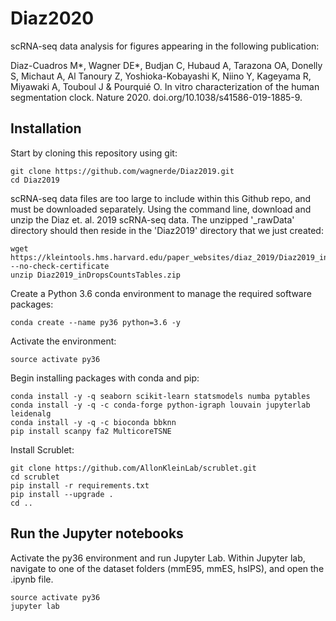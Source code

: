# Diaz2020
scRNA-seq data analysis for figures appearing in the following publication: 

Diaz-Cuadros M*, Wagner DE*, Budjan C, Hubaud A, Tarazona OA, Donelly S, Michaut A, Al Tanoury Z, Yoshioka-Kobayashi K, Niino Y, Kageyama R, Miyawaki A, Touboul J & Pourquié O. In vitro characterization of the human segmentation clock.  Nature 2020. doi.org/10.1038/s41586-019-1885-9. 

## Installation
Start by cloning this repository using git:
```
git clone https://github.com/wagnerde/Diaz2019.git
cd Diaz2019
```
scRNA-seq data files are too large to include within this Github repo, and must be downloaded separately.  Using the command line, download and unzip the Diaz et. al. 2019 scRNA-seq data. The unzipped '\_rawData' directory should then reside in the  'Diaz2019' directory that we just created:  
```
wget https://kleintools.hms.harvard.edu/paper_websites/diaz_2019/Diaz2019_inDropsCountsTables.zip --no-check-certificate
unzip Diaz2019_inDropsCountsTables.zip
```
Create a Python 3.6 conda environment to manage the required software packages:
```
conda create --name py36 python=3.6 -y
```
Activate the environment:
```
source activate py36
```
Begin installing packages with conda and pip:
```  
conda install -y -q seaborn scikit-learn statsmodels numba pytables
conda install -y -q -c conda-forge python-igraph louvain jupyterlab leidenalg
conda install -y -q -c bioconda bbknn
pip install scanpy fa2 MulticoreTSNE
```
Install Scrublet:
```
git clone https://github.com/AllonKleinLab/scrublet.git
cd scrublet
pip install -r requirements.txt
pip install --upgrade .
cd ..
```

## Run the Jupyter notebooks
Activate the py36 environment and run Jupyter Lab.  Within Jupyter lab, navigate to one of the dataset folders (mmE95, mmES, hsIPS), and open the .ipynb file.
```
source activate py36
jupyter lab
```


